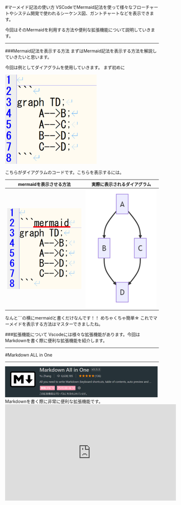 #マーメイド記法の使い方
VSCodeでMermaid記法を使って様々なフローチャートやシステム開発で使われるシーケンス図、ガントチャートなどを表示できます。

今回はそのMermaidを利用する方法や便利な拡張機能について説明していきます。
***
###Mermaid記法を表示する方法
まずはMermaid記法を表示する方法を解説していきたいと思います。

今回は例としてダイアグラムを使用していきます。
まず初めに

<img src="img/mame.png" width="300">

こちらがダイアグラムのコードです。こちらを表示するには。

|mermaidを表示させる方法| 実際に表示されるダイアグラム |
| -- | -- |
|<img src="img/mame2.png" width="300">|<img src="img/mame3.png" width="300">|
なんと```の横にmermaidと書くだけなんです！！
めちゃくちゃ簡単☆
これでマーメイドを表示する方法はマスターできましたね。

###拡張機能について
Vscodeには様々な拡張機能があります。今回はMarkdownを書く際に便利な拡張機能を紹介します。
***
#Markdown ALL in One
***
<img src="img/mame4.png" width="500">
Markdownを書く際に非常に便利な拡張機能です。

<iframe width="560" height="315" src="https://youtu.be/xBREUPEOTBI" frameborder="0" allowfullscreen></iframe>